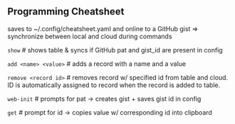 Programming Cheatsheet
---
saves to ~/.config/cheatsheet.yaml and online to a GitHub gist
=> synchronize between local and cloud during commands

`show` # shows table & syncs if GitHub pat and gist_id are present in config

`add <name> <value>` # adds a record with a name and a value

`remove <record id>` # removes record w/ specified id from table and cloud. ID is automatically assigned to record when the record is added to table.

`web-init` # prompts for pat -> creates gist + saves gist id in config

`get` # prompt for id -> copies value w/ corresponding id into clipboard

